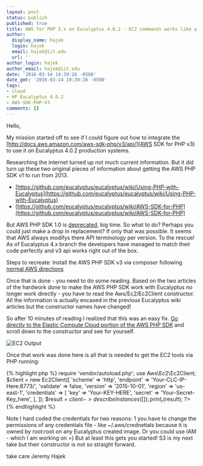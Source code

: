 ```yaml
---
layout: post
status: publish
published: true
title: AWS for PHP 3.x on Eucalyptus 4.0.2 - EC2 commands works like a charm
author:
  display_name: hajek
  login: hajek
  email: hajek@iit.edu
  url: ''
author_login: hajek
author_email: hajek@iit.edu
date: '2016-03-14 14:39:26 -0500'
date_gmt: '2016-03-14 19:39:26 -0500'
tags:
- cloud
- HP Eucalyptus 4.0.2
- AWS-SDK-PHP-V3
comments: []
---
```

Hello,

My mission started off to see if I could figure out how to integrate the [http://docs.aws.amazon.com/aws-sdk-php/v3/api/](AWS SDK for PHP v3) to use it on Eucalyptus 4.0.2 production systems.

Researching the internet turned up not much current information.  But it did turn up these two original pieces of information about getting the AWS PHP SDK v1 to run from 2013.

* [https://github.com/eucalyptus/eucalyptus/wiki/Using-PHP-with-Eucalyptus](https://github.com/eucalyptus/eucalyptus/wiki/Using-PHP-with-Eucalyptus)
* [https://github.com/eucalyptus/eucalyptus/wiki/AWS-SDK-for-PHP](https://github.com/eucalyptus/eucalyptus/wiki/AWS-SDK-for-PHP)

But AWS PHP SDK 1.0 is [deprecated](https://github.com/amazonwebservices/aws-sdk-for-php), big time. So what to do?  Perhaps you could just make a drop in replacement?  If only that was possible.  It seems that AWS always modifys there API terminology per version. To the rescue! As of Eucalyptus 4.x branch the developers have managed to match their code perfectly and v3 api works right out of the box.

Steps to recreate:
Install the AWS PHP SDK v3 via composer following [normal AWS directions](http://docs.aws.amazon.com/aws-sdk-php/v3/guide/getting-started/installation.html)

Once that is done - you need to do some reading. Based on the two articles of the hardwork done to make the AWS PHP SDK work with Eucalyptus no longer work directly - you have to read the Aws/Ec2/Ec2Client constructor.  All the information is actually encased in the previous Eucalyptus wiki articles but the constructor names have changed!

So after 10 minutes of reading I realized that this was an easy fix.
[Go directly to the Elastic Compute Cloud portion of the AWS PHP SDK](http://docs.aws.amazon.com/aws-sdk-php/v3/api/class-Aws.Ec2.Ec2Client.html) and scroll down to the constructor and see for yourself.

![*EC2 Output*](/assets/2016/03/ec2-768x460.png)

Once that work was done here is all that is needed to get the EC2 tools via PHP running:

{% highlight php %}
require 'vendor/autoload.php';
use Aws\Ec2\Ec2Client;
$client = new Ec2Client([
  'scheme' => 'http',
  'endpoint' => 'Your-CLC-IP-Here:8773/',
  'validate' => false,
  'version' => '2015-10-01',
  'region' => 'us-east-1',
  'credentials' => [
     'key' => 'Your-KEY-HERE',
     'secret' => 'Your-Secret-Key_here',
     ],
]);
$result = $client->describeInstances([
]);
print_r($result);
?>
{% endhighlight %}

Note I hard coded the credentials for two reasons:  1 you have to change the permissions of any credentials file - like ~/.aws/crednetials because it is owned by root:root on any Eucalyptus created image. Or you could use IAM - which I am working on =)  But at least this gets you started! S3 is my next take but their constructor is not so straight forward.

take care
Jeremy Hajek
